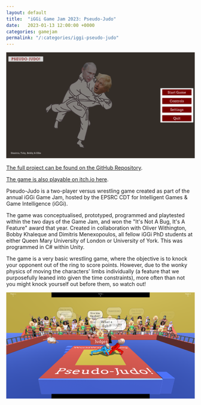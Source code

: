 ```yaml
---
layout: default
title:  "iGGi Game Jam 2023: Pseudo-Judo"
date:   2023-01-13 12:00:00 +0000
categories: gamejam
permalink: "/:categories/iggi-pseudo-judo"
---
```


![gameplay](../img/PseudoJudo_1.png "The main menu of the game.")

[The full project can be found on the GitHub Repository][github].

[The game is also playable on itch.io here][itch].

Pseudo-Judo is a two-player versus wrestling game created as part of the annual iGGi Game Jam, hosted by the EPSRC CDT for Intelligent Games & Game Intelligence (iGGi).

The game was conceptualised, prototyped, programmed and playtested within the two days of the Game Jam, and won the "It's Not A Bug, It's A Feature" award that year. Created in collaboration with Oliver Withington, Bobby Khaleque and Dimitris Menexopoulos, all fellow iGGi PhD students at either Queen Mary University of London or University of York. This was programmed in C# within Unity.

The game is a very basic wrestling game, where the objective is to knock your opponent out of the ring to score points. However, due to the wonky physics of moving the characters' limbs individually (a feature that we purposefully leaned into given the time constraints), more often than not you might knock yourself out before them, so watch out!

![gameplay](../img/PseudoJudo_2.png "An example screenshot of gameplay.")

[itch]: https://olliemakesgames.itch.io/psuedo-judo
[github]: https://krellface.itch.io/psuedo-judo
